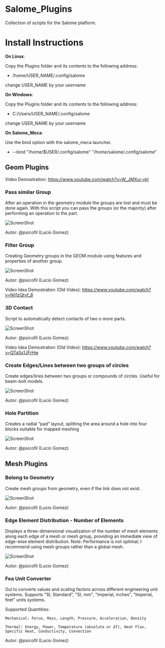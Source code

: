 # Salome_Plugins

Collection of scripts for the Salome platform.

# Install Instructions

**On Linux**:

Copy the Plugins folder and its contents to the following address:

* /home/USER_NAME/.config/salome

change USER_NAME by your username

**On Windows**:

Copy the Plugins folder and its contents to the following address:

* C:/Users/USER_NAME/.config/salome

change USER_NAME by your username

**On Salome_Meca**:

Use the bind option with the salome_meca launcher. 

* --bind "/home/$USER/.config/salome" "/home/salome/.config/salome"

## Geom Plugins

Video Demostration: https://www.youtube.com/watch?v=W_JMXui-vkI

### Pass similar Group

After an operation in the geometry module the groups are lost and must be done again. 
With this script you can pass the groups (or the majority) after performing an operation to the part.

![ScreenShot](Previews/geom_pass_group.png)

Autor: @psicofil (Lucio Gomez)

### Filter Group

Creating Geometry groups in the GEOM module using features and properties of another group.

![ScreenShot](Previews/geom_filter_group.png)

Autor: @psicofil (Lucio Gomez)

Video Idea Demostration (Old Video): https://www.youtube.com/watch?v=Nil1zQtyf_8

### 3D Contact

Script to automatically detect contacts of two o more parts.

![ScreenShot](Previews/geom_contact_3d.png)

Autor: @psicofil (Lucio Gomez)

Video Idea Demostration (Old Video): https://www.youtube.com/watch?v=QTaSs1JFrHw

### Create Edges/Lines between two groups of circles

Create edges/lines between two groups or compounds of circles. Useful for beam-bolt models.

![ScreenShot](Previews/geom_line_from_circle.png)

Autor: @psicofil (Lucio Gomez)

### Hole Partition

Creates a radial “pad” layout, splitting the area around a hole into four blocks suitable for mapped meshing

![ScreenShot](Previews/geom_pad_partition.png)

Autor: @psicofil (Lucio Gomez)

## Mesh Plugins

### Belong to Geometry

Create mesh groups from geometry, even if the link does not exist.

![ScreenShot](Previews/smesh_belong_geom.png)

Autor: @psicofil (Lucio Gomez)

### Edge Element Distribution - Number of Elements

Displays a three-dimensional visualization of the number of mesh elements along each edge of a mesh or mesh group, providing an immediate view of edge-wise element distribution.
Note: Performance is not optimal; I recommend using mesh groups rather than a global mesh.

![ScreenShot](Previews/smesh_view_numberOfElements.png)

Autor: @psicofil (Lucio Gomez)

### Fea Unit Converter

Gui to converts values and scaling factors across different engineering unit systems. Supports "SI, Standard", "SI, mm", "Imperial, inches", "Imperial, feet" units systems.

Supported Quantities:

    Mechanical: Force, Mass, Length, Pressure, Acceleration, Density

    Thermal: Energy, Power, Temperature (absolute or ΔT), Heat Flux, Specific Heat, Conductivity, Convection

Autor: @psicofil (Lucio Gomez)

